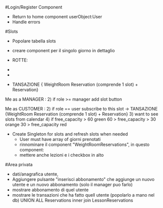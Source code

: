 #Login/Register Component
- Return to home component userObject:User
- Handle errors

#Slots
- Popolare tabella slots
- creare component per il singolo giorno in dettaglio
- ROTTE:

-
-
- TANSAZIONE { WeightRoom Reservation (comprende 1 slot) + Reservation}


Me as a MANAGER :
2) if role >= manager add slot button


Me as CUSTOMER :
2) if role == user subscribe to this slot
        -> TANSAZIONE {WeightRoom Reservation (comprende 1 slot) + Reservation}
3) want to see slots from calendar
4) if
        free_capacity > 60       green
        60 > free_capacity > 30  orange
        30 > free_capacity       red

- Create Singleton for slots and refresh slots when needed
  - User must have array of giorni prenotati
  - rinnominare il component "WeightRoomReservations", in questo component:
  - mettere anche lezioni e i checkbox in alto

#Area privata
  - dati/anagrafica utente,
  - Aggiungere pulsante "inserisci abbonamento" che aggiunge un nuovo utente e un nuovo abbonamento (solo il manager puo farlo)
  - mostrare abbonamento di quel utente
  - mostrare le transazioni che ha fatto quell utente (popolarlo a mano nel db)
   UNION ALL Reservations inner join LessonReservations


